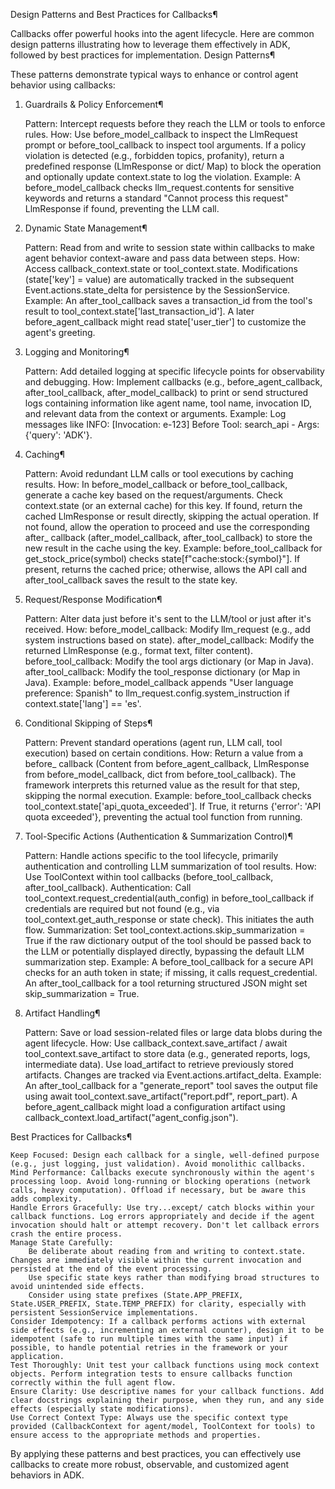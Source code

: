 
Design Patterns and Best Practices for Callbacks¶

Callbacks offer powerful hooks into the agent lifecycle. Here are common design patterns illustrating how to leverage them effectively in ADK, followed by best practices for implementation.
Design Patterns¶

These patterns demonstrate typical ways to enhance or control agent behavior using callbacks:
1. Guardrails & Policy Enforcement¶

    Pattern: Intercept requests before they reach the LLM or tools to enforce rules.
    How: Use before_model_callback to inspect the LlmRequest prompt or before_tool_callback to inspect tool arguments. If a policy violation is detected (e.g., forbidden topics, profanity), return a predefined response (LlmResponse or dict/ Map) to block the operation and optionally update context.state to log the violation.
    Example: A before_model_callback checks llm_request.contents for sensitive keywords and returns a standard "Cannot process this request" LlmResponse if found, preventing the LLM call.

2. Dynamic State Management¶

    Pattern: Read from and write to session state within callbacks to make agent behavior context-aware and pass data between steps.
    How: Access callback_context.state or tool_context.state. Modifications (state['key'] = value) are automatically tracked in the subsequent Event.actions.state_delta for persistence by the SessionService.
    Example: An after_tool_callback saves a transaction_id from the tool's result to tool_context.state['last_transaction_id']. A later before_agent_callback might read state['user_tier'] to customize the agent's greeting.

3. Logging and Monitoring¶

    Pattern: Add detailed logging at specific lifecycle points for observability and debugging.
    How: Implement callbacks (e.g., before_agent_callback, after_tool_callback, after_model_callback) to print or send structured logs containing information like agent name, tool name, invocation ID, and relevant data from the context or arguments.
    Example: Log messages like INFO: [Invocation: e-123] Before Tool: search_api - Args: {'query': 'ADK'}.

4. Caching¶

    Pattern: Avoid redundant LLM calls or tool executions by caching results.
    How: In before_model_callback or before_tool_callback, generate a cache key based on the request/arguments. Check context.state (or an external cache) for this key. If found, return the cached LlmResponse or result directly, skipping the actual operation. If not found, allow the operation to proceed and use the corresponding after_ callback (after_model_callback, after_tool_callback) to store the new result in the cache using the key.
    Example: before_tool_callback for get_stock_price(symbol) checks state[f"cache:stock:{symbol}"]. If present, returns the cached price; otherwise, allows the API call and after_tool_callback saves the result to the state key.

5. Request/Response Modification¶

    Pattern: Alter data just before it's sent to the LLM/tool or just after it's received.
    How:
        before_model_callback: Modify llm_request (e.g., add system instructions based on state).
        after_model_callback: Modify the returned LlmResponse (e.g., format text, filter content).
        before_tool_callback: Modify the tool args dictionary (or Map in Java).
        after_tool_callback: Modify the tool_response dictionary (or Map in Java).
    Example: before_model_callback appends "User language preference: Spanish" to llm_request.config.system_instruction if context.state['lang'] == 'es'.

6. Conditional Skipping of Steps¶

    Pattern: Prevent standard operations (agent run, LLM call, tool execution) based on certain conditions.
    How: Return a value from a before_ callback (Content from before_agent_callback, LlmResponse from before_model_callback, dict from before_tool_callback). The framework interprets this returned value as the result for that step, skipping the normal execution.
    Example: before_tool_callback checks tool_context.state['api_quota_exceeded']. If True, it returns {'error': 'API quota exceeded'}, preventing the actual tool function from running.

7. Tool-Specific Actions (Authentication & Summarization Control)¶

    Pattern: Handle actions specific to the tool lifecycle, primarily authentication and controlling LLM summarization of tool results.
    How: Use ToolContext within tool callbacks (before_tool_callback, after_tool_callback).
        Authentication: Call tool_context.request_credential(auth_config) in before_tool_callback if credentials are required but not found (e.g., via tool_context.get_auth_response or state check). This initiates the auth flow.
        Summarization: Set tool_context.actions.skip_summarization = True if the raw dictionary output of the tool should be passed back to the LLM or potentially displayed directly, bypassing the default LLM summarization step.
    Example: A before_tool_callback for a secure API checks for an auth token in state; if missing, it calls request_credential. An after_tool_callback for a tool returning structured JSON might set skip_summarization = True.

8. Artifact Handling¶

    Pattern: Save or load session-related files or large data blobs during the agent lifecycle.
    How: Use callback_context.save_artifact / await tool_context.save_artifact to store data (e.g., generated reports, logs, intermediate data). Use load_artifact to retrieve previously stored artifacts. Changes are tracked via Event.actions.artifact_delta.
    Example: An after_tool_callback for a "generate_report" tool saves the output file using await tool_context.save_artifact("report.pdf", report_part). A before_agent_callback might load a configuration artifact using callback_context.load_artifact("agent_config.json").

Best Practices for Callbacks¶

    Keep Focused: Design each callback for a single, well-defined purpose (e.g., just logging, just validation). Avoid monolithic callbacks.
    Mind Performance: Callbacks execute synchronously within the agent's processing loop. Avoid long-running or blocking operations (network calls, heavy computation). Offload if necessary, but be aware this adds complexity.
    Handle Errors Gracefully: Use try...except/ catch blocks within your callback functions. Log errors appropriately and decide if the agent invocation should halt or attempt recovery. Don't let callback errors crash the entire process.
    Manage State Carefully:
        Be deliberate about reading from and writing to context.state. Changes are immediately visible within the current invocation and persisted at the end of the event processing.
        Use specific state keys rather than modifying broad structures to avoid unintended side effects.
        Consider using state prefixes (State.APP_PREFIX, State.USER_PREFIX, State.TEMP_PREFIX) for clarity, especially with persistent SessionService implementations.
    Consider Idempotency: If a callback performs actions with external side effects (e.g., incrementing an external counter), design it to be idempotent (safe to run multiple times with the same input) if possible, to handle potential retries in the framework or your application.
    Test Thoroughly: Unit test your callback functions using mock context objects. Perform integration tests to ensure callbacks function correctly within the full agent flow.
    Ensure Clarity: Use descriptive names for your callback functions. Add clear docstrings explaining their purpose, when they run, and any side effects (especially state modifications).
    Use Correct Context Type: Always use the specific context type provided (CallbackContext for agent/model, ToolContext for tools) to ensure access to the appropriate methods and properties.

By applying these patterns and best practices, you can effectively use callbacks to create more robust, observable, and customized agent behaviors in ADK.

